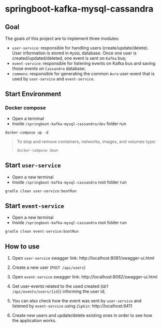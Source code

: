 # springboot-kafka-mysql-cassandra

## Goal

The goals of this project are to implement three modules:
- `user-service`: responsible for handling users (create/update/delete). User information is stored in `MySQL` database. Once one user is created/updated/deleted, one event is sent on `Kafka` bus;
- `event-service`: responsible for listening events on Kafka bus and saving those events on `Cassandra` database;
- `commons`: responsible for generating the common `Avro` user-event that is used by `user-service` and `event-service`. 

## Start Environment

### Docker compose

- Open a terminal
- Inside `/springboot-kafka-mysql-cassandra/dev` folder run
```
docker-compose up -d
```
> To stop and remove containers, networks, images, and volumes type:
> ```
> docker-compose down
> ```

## Start `user-service`

- Open a new terminal
- Inside `/springboot-kafka-mysql-cassandra` root folder run
```
gradle clean user-service:bootRun
```

## Start `event-service`

- Open a new terminal
- Inside `/springboot-kafka-mysql-cassandra` root folder run
```
gradle clean event-service:bootRun
```

## How to use

1. Open `user-service` swagger link: http://localhost:8081/swagger-ui.html

2. Create a new user (`POST /api/users`)

3. Open `event-service` swagger link: http://localhost:8082/swagger-ui.html

4. Get user-events related to the used created (`GET /api/events/users/{id}`) informing the user id;

5. You can also check how the event was sent by `user-service` and listened by `event-service` using `Zipkin`: http://localhost:9411

6. Create new users and update/delete existing ones in order to see how the application works. 

